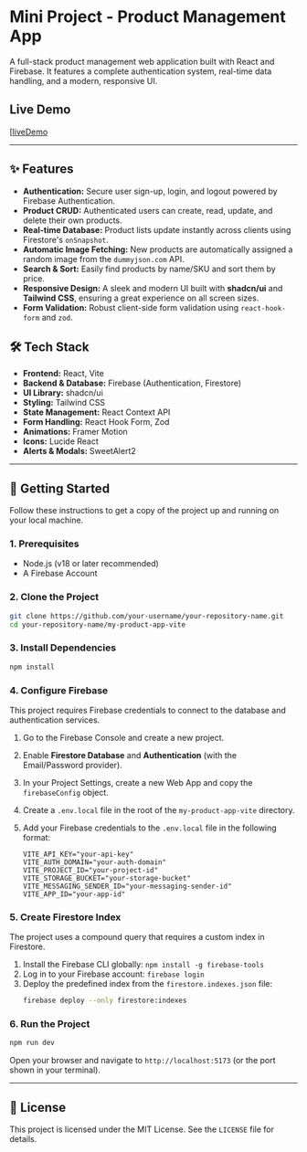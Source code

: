 # Mini Project - Product Management App

A full-stack product management web application built with React and Firebase. It features a complete authentication system, real-time data handling, and a modern, responsive UI.

## Live Demo

[[liveDemo](https://miniproject-d1493.firebaseapp.com/)

---

## ✨ Features

- **Authentication:** Secure user sign-up, login, and logout powered by Firebase Authentication.
- **Product CRUD:** Authenticated users can create, read, update, and delete their own products.
- **Real-time Database:** Product lists update instantly across clients using Firestore's `onSnapshot`.
- **Automatic Image Fetching:** New products are automatically assigned a random image from the `dummyjson.com` API.
- **Search & Sort:** Easily find products by name/SKU and sort them by price.
- **Responsive Design:** A sleek and modern UI built with **shadcn/ui** and **Tailwind CSS**, ensuring a great experience on all screen sizes.
- **Form Validation:** Robust client-side form validation using `react-hook-form` and `zod`.

## 🛠️ Tech Stack

- **Frontend:** React, Vite
- **Backend & Database:** Firebase (Authentication, Firestore)
- **UI Library:** shadcn/ui
- **Styling:** Tailwind CSS
- **State Management:** React Context API
- **Form Handling:** React Hook Form, Zod
- **Animations:** Framer Motion
- **Icons:** Lucide React
- **Alerts & Modals:** SweetAlert2

---

## 🚀 Getting Started

Follow these instructions to get a copy of the project up and running on your local machine.

### 1. Prerequisites

- Node.js (v18 or later recommended)
- A Firebase Account

### 2. Clone the Project

```bash
git clone https://github.com/your-username/your-repository-name.git
cd your-repository-name/my-product-app-vite
```

### 3. Install Dependencies

```bash
npm install
```

### 4. Configure Firebase

This project requires Firebase credentials to connect to the database and authentication services.

1.  Go to the Firebase Console and create a new project.
2.  Enable **Firestore Database** and **Authentication** (with the Email/Password provider).
3.  In your Project Settings, create a new Web App and copy the `firebaseConfig` object.
4.  Create a `.env.local` file in the root of the `my-product-app-vite` directory.
5.  Add your Firebase credentials to the `.env.local` file in the following format:

    ```env
    VITE_API_KEY="your-api-key"
    VITE_AUTH_DOMAIN="your-auth-domain"
    VITE_PROJECT_ID="your-project-id"
    VITE_STORAGE_BUCKET="your-storage-bucket"
    VITE_MESSAGING_SENDER_ID="your-messaging-sender-id"
    VITE_APP_ID="your-app-id"
    ```

### 5. Create Firestore Index

The project uses a compound query that requires a custom index in Firestore.

1.  Install the Firebase CLI globally: `npm install -g firebase-tools`
2.  Log in to your Firebase account: `firebase login`
3.  Deploy the predefined index from the `firestore.indexes.json` file:
    ```bash
    firebase deploy --only firestore:indexes
    ```

### 6. Run the Project

```bash
npm run dev
```

Open your browser and navigate to `http://localhost:5173` (or the port shown in your terminal).

---

## 📄 License

This project is licensed under the MIT License. See the `LICENSE` file for details.


